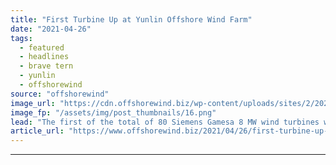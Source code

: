 ```yaml
---
title: "First Turbine Up at Yunlin Offshore Wind Farm"
date: "2021-04-26"
tags: 
  - featured
  - headlines
  - brave tern
  - yunlin
  - offshorewind
source: "offshorewind"
image_url: "https://cdn.offshorewind.biz/wp-content/uploads/sites/2/2021/04/26085003/Siemens-Gamesa_First-wind-turbine-at-Yunlin-OWF.png"
image_fp: "/assets/img/post_thumbnails/16.png"
lead: "The first of the total of 80 Siemens Gamesa 8 MW wind turbines was"
article_url: "https://www.offshorewind.biz/2021/04/26/first-turbine-up-at-yunlin-offshore-wind-farm/"
---
```


---
